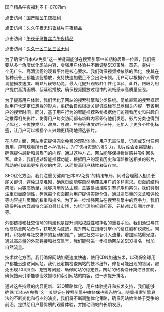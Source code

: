国产精品午夜福利不卡-0707hm


点击访问：<a href="https://bsdf-5f5.pages.dev/">国产精品午夜福利</a>

点击访问：<a href="https://cfad.pages.dev/">久久午夜无码鲁丝片午夜精品</a>

点击访问：<a href="https://gfd-5xg.pages.dev/">午夜无码鲁丝片午夜精品</a>

点击访问：<a href="https://fdhf-454.pages.dev/">久久一区二区三区无码</a>


为了确保“日本AV免费”这一关键词能够在搜索引擎中长期稳居第一位置，我们需要从多个角度优化网站内容、增强用户体验并不断调整SEO策略。首先，提供一个无广告、高清流畅的观看平台是核心要求。我们确保视频播放器的优化，使其在各种设备上都能流畅播放，支持快速加载且不会出现卡顿。用户可以根据个人需求调整播放速度、跳过片段等功能，最大化提升观影的个性化体验。此外，网站为用户提供高清画质、低延迟播放，确保视频播放过程中的流畅感与高质量呈现。

为了提高用户体验，我们优化了网站的搜索引擎和分类系统。简单直观的搜索框帮助用户快速定位想看的影片，系统会自动根据关键词或标签显示相关内容，节省用户的搜索时间。同时，基于用户行为的智能推荐系统根据他们的观看历史和兴趣自动推荐相关影片，使得用户每次访问都有新鲜内容等待他们发现。影片分类也得到了优化，不仅按类型、演员、导演、年份等维度进行细分，还加入了更多个性化标签，让用户可以根据个人兴趣更精确地筛选影片。

在内容方面，网站承诺提供完全免费的观影体验。用户无需注册、订阅或支付任何费用，即可观看所有日本AV影片。为了保持资源的吸引力，影片库会定期更新，确保提供最新和最热门的内容。通过这种方式，网站能够保持新鲜感并吸引回头客。此外，我们通过智能推荐功能，根据用户的观看历史和偏好推送相关的影片，帮助他们发现更多喜欢的内容，从而提高用户粘性和留存率。

SEO优化方面，我们注重关键词“日本AV免费”的精准布局，同时合理融入相关长尾关键词，避免过度堆砌，确保页面能够自然地覆盖用户的多样需求。页面的结构简洁，内容高质量，能够清晰传达主题，且容易被搜索引擎抓取和索引。我们特别注重页面原创性，确保每个页面都为用户提供实际价值，通过高质量的文章和评论等内容提升页面的权重和排名。为了进一步增强网站在搜索引擎中的竞争力，我们确保所有内容都符合SEO最佳实践，包括合理的标题标签、元描述以及图片优化等。

外部链接和社交信号的构建也是提升网站权威性和排名的重要手段。我们通过与其他高质量网站合作，获取反向链接，提升网站在搜索引擎中的信任度和权威性。同时，积极参与社交媒体的互动和推广，通过社交平台引入流量，增加网站曝光度。通过高质量的外部链接和社交信号，我们能够进一步推动网站的SEO排名，增加自然流量。

技术优化方面，我们确保网站加载速度快速，使用CDN加速技术，以确保全球用户都能迅速访问网站。我们还定期检查网站的技术细节，修复可能出现的错误，避免出现404页面、死链等问题，确保网站的稳定性。网站的结构设计简洁且直观，确保搜索引擎能够高效抓取和索引网站的内容，进一步提升排名。

通过这些持续的内容更新、SEO策略优化、用户体验提升和技术支持，我们能够确保“日本AV免费”这一关键词在搜索引擎中始终保持领先地位。随着搜索引擎算法的不断变化和行业的演变，我们将不断调整优化策略，确保网站始终处于竞争的前沿，提供给用户最优质的观看体验，并推动网站的长期发展。



<span style="display:none;">[Canonical link]( ）</span>
